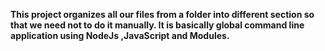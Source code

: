 **This project organizes all  our files from a folder into different section so that we need not to do it manually.
It is basically global command line application using NodeJs ,JavaScript and Modules.**


